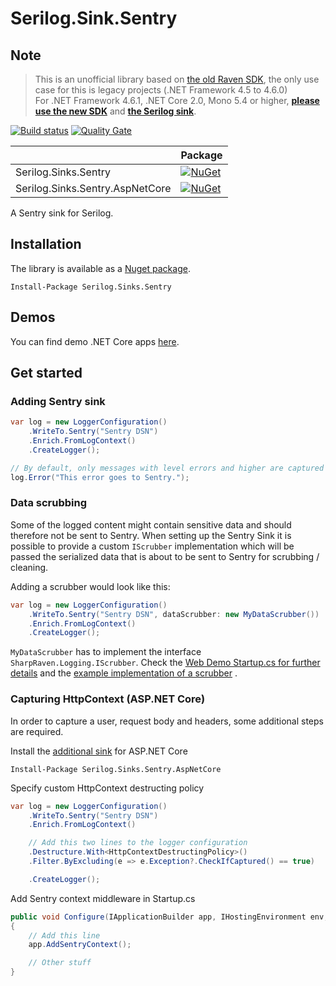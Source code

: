 # Serilog.Sink.Sentry

## Note

> This is an unofficial library based on [the old Raven SDK](https://github.com/getsentry/raven-csharp/), the only use case for this is legacy projects (.NET Framework 4.5 to 4.6.0)  
> For .NET Framework 4.6.1, .NET Core 2.0, Mono 5.4 or higher, [**please use the new SDK**](https://github.com/getsentry/sentry-dotnet) and [**the Serilog sink**](https://www.nuget.org/packages/Sentry.Serilog).

[![Build status](https://ci.appveyor.com/api/projects/status/3rtn2dsk5ln6qaup?svg=true)](https://ci.appveyor.com/project/olsh/serilog-sinks-sentry)
[![Quality Gate](https://sonarcloud.io/api/project_badges/measure?project=serilog-sinks-sentry&metric=alert_status)](https://sonarcloud.io/dashboard?id=serilog-sinks-sentry)

|   | Package |
| ------------- | ------------- |
| Serilog.Sinks.Sentry  | [![NuGet](https://img.shields.io/nuget/v/Serilog.Sinks.Sentry.svg)](https://www.nuget.org/packages/Serilog.Sinks.Sentry/)  |
| Serilog.Sinks.Sentry.AspNetCore  | [![NuGet](https://img.shields.io/nuget/v/Serilog.Sinks.Sentry.AspNetCore.svg)](https://www.nuget.org/packages/Serilog.Sinks.Sentry.AspNetCore/)  |

A Sentry sink for Serilog.

## Installation

The library is available as a [Nuget package](https://www.nuget.org/packages/Serilog.Sinks.Sentry/).
```
Install-Package Serilog.Sinks.Sentry
```

## Demos

You can find demo .NET Core apps [here](demos/).

## Get started

### Adding Sentry sink

```csharp
var log = new LoggerConfiguration()
    .WriteTo.Sentry("Sentry DSN")
    .Enrich.FromLogContext()
    .CreateLogger();

// By default, only messages with level errors and higher are captured
log.Error("This error goes to Sentry.");
```

### Data scrubbing

Some of the logged content might contain sensitive data and should therefore not be sent to Sentry. When setting up the Sentry Sink it is possible to provide a custom `IScrubber` implementation which will be passed the serialized data that is about to be sent to Sentry for scrubbing / cleaning.

Adding a scrubber would look like this:

```csharp
var log = new LoggerConfiguration()
    .WriteTo.Sentry("Sentry DSN", dataScrubber: new MyDataScrubber())
    .Enrich.FromLogContext()
    .CreateLogger();
```

`MyDataScrubber` has to implement the interface `SharpRaven.Logging.IScrubber`. Check the [Web Demo Startup.cs for further details](demos/SentryWeb/Startup.cs) and the [example implementation of a scrubber](demos/SentryWeb/Scrubbing/CustomLogScrubber.cs) .

### Capturing HttpContext (ASP.NET Core)

In order to capture a user, request body and headers, some additional steps are required.

Install the [additional sink](https://www.nuget.org/packages/Serilog.Sinks.Sentry.AspNetCore/) for ASP.NET Core
```
Install-Package Serilog.Sinks.Sentry.AspNetCore
```

Specify custom HttpContext destructing policy
```csharp
var log = new LoggerConfiguration()
    .WriteTo.Sentry("Sentry DSN")
    .Enrich.FromLogContext()

    // Add this two lines to the logger configuration
    .Destructure.With<HttpContextDestructingPolicy>()
    .Filter.ByExcluding(e => e.Exception?.CheckIfCaptured() == true)

    .CreateLogger();
```

Add Sentry context middleware in Startup.cs
````csharp
public void Configure(IApplicationBuilder app, IHostingEnvironment env, ILoggerFactory loggerFactory)
{
    // Add this line
    app.AddSentryContext();

    // Other stuff
}
````
